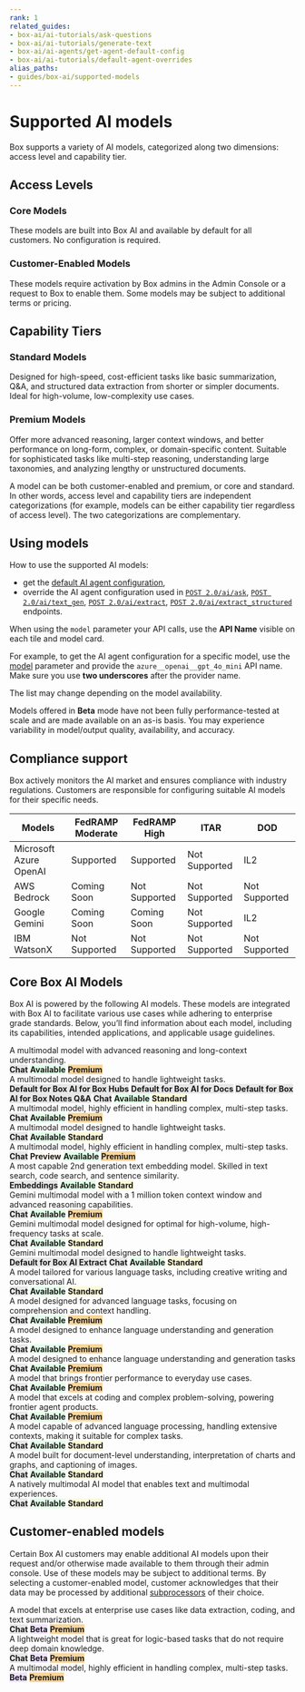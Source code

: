 ```yaml
---
rank: 1
related_guides:
- box-ai/ai-tutorials/ask-questions
- box-ai/ai-tutorials/generate-text
- box-ai/ai-agents/get-agent-default-config
- box-ai/ai-tutorials/default-agent-overrides
alias_paths:
- guides/box-ai/supported-models
---
```

  
# Supported AI models

Box supports a variety of AI models, categorized along two dimensions: access level and capability tier.

## Access Levels

### Core Models 

These models are built into Box AI and available by default for all customers. No configuration is required.

### Customer-Enabled Models

These models require activation by Box admins in the Admin Console or a request to Box to enable them. Some models may be subject to additional terms or pricing.

## Capability Tiers

### Standard Models

Designed for high-speed, cost-efficient tasks like basic summarization, Q&A, and structured data extraction from shorter or simpler documents. Ideal for high-volume, low-complexity use cases.

### Premium Models

Offer more advanced reasoning, larger context windows, and better performance on long-form, complex, or domain-specific content. Suitable for sophisticated tasks like multi-step reasoning, understanding large taxonomies, and analyzing lengthy or unstructured documents.

<Message type='notice'>
A model can be both customer-enabled and premium, or core and standard. In other words, access level and capability tiers are independent categorizations (for example, models can be either capability tier regardless of access level). The two categorizations are complementary.
</Message>

## Using models

How to use the supported AI models:

- get the [default AI agent configuration][agent],
- override the AI agent configuration used in [`POST 2.0/ai/ask`][ask], [`POST 2.0/ai/text_gen`][text-gen], [`POST 2.0/ai/extract`][extract], [`POST 2.0/ai/extract_structured`][extract-structured] endpoints.

When using the `model` parameter your API calls, use the **API Name** visible on each tile and model card.

For example, to get the AI agent configuration for a specific model, use the [model][ai-model] parameter and provide the `azure__openai__gpt_4o_mini` API name. Make sure you use **two underscores** after the provider name.

<Message type='notice'>
The list may change depending on the model availability.

Models offered in **Beta** mode have not been fully performance-tested at scale and are made available on an as-is basis. You may experience variability in model/output quality, availability, and accuracy.
</Message>

## Compliance support

Box actively monitors the AI market and ensures compliance with industry regulations. Customers are responsible for configuring suitable AI models for their specific needs.

| Models | FedRAMP Moderate | FedRAMP High | ITAR	| DOD |
| ------ | ---------------- | ------------ | ---- | --- |
| Microsoft Azure OpenAI | Supported | Supported | Not Supported | IL2 |
| AWS Bedrock | Coming Soon | Not Supported | Not Supported | Not Supported |
| Google Gemini	| Coming Soon |	Coming Soon |	Not Supported |	IL2 |
| IBM WatsonX |	Not Supported |	Not Supported |	Not Supported |	Not Supported |

## Core Box AI Models

Box AI is powered by the following AI models. These models are integrated with Box AI to facilitate various use cases while adhering to enterprise grade standards. Below, you’ll find information about each model, including its capabilities, intended applications, and applicable usage guidelines.

<TileGrid rows="2">
    <Tile type="gpt" title="openai__gpt_5_reasoning_alpha" href="/guides/box-ai/ai-models/openai-gpt-5-reasoning-alpha-model-card">
			A multimodal model with advanced reasoning and long-context understanding.
   		<div>
   			<strong style="background-color: #e8e8e8">Chat</strong>
				<strong style="background-color: #e1ffe7">Available</strong>
				<strong style="background-color: #f8d59b">Premium</strong>
			</div>
		</Tile>
		<Tile type="gpt" title="azure__openai__gpt_4_1_mini" href="/guides/box-ai/ai-models/azure-openai-gpt-4-1-mini-model-card">
			A multimodal model designed to handle lightweight tasks.
			<div>
				<strong style="background-color: #e8e8e8">Default for Box AI for Box Hubs</strong>
				<strong style="background-color: #e8e8e8">Default for Box AI for Docs</strong>
				<strong style="background-color: #e8e8e8">Default for Box AI for Box Notes Q&A</strong>
				<strong style="background-color: #e8e8e8">Chat</strong>
				<strong style="background-color: #e1ffe7">Available</strong>
				<strong style="background-color: #fdfad8">Standard</strong>
			</div>
		</Tile>
		<Tile type="gpt" title="azure__openai__gpt_4_1" href="/guides/box-ai/ai-models/azure-openai-gpt-4-1-model-card">
			A multimodal model, highly efficient in handling complex, multi-step tasks.
   		<div>
   			<strong style="background-color: #e8e8e8">Chat</strong>
				<strong style="background-color: #e1ffe7">Available</strong>
				<strong style="background-color: #f8d59b">Premium</strong>
			</div>
		</Tile>
		<Tile type="gpt" title="azure__openai__gpt_4o_mini" href="/guides/box-ai/ai-models/azure-openai-gpt-4o-mini-model-card">
			A multimodal model designed to handle lightweight tasks.
			<div>
				<strong style="background-color: #e8e8e8">Chat</strong>
				<strong style="background-color: #e1ffe7">Available</strong>
				<strong style="background-color: #fdfad8">Standard</strong>
			</div>
		</Tile>
		<Tile type="gpt" title="azure__openai__gpt_4o" href="/guides/box-ai/ai-models/azure-openai-gpt-4o-model-card">
			A multimodal model, highly efficient in handling complex, multi-step tasks.
			<div>
				<strong style="background-color: #e8e8e8">Chat</strong>
				<strong style="background-color: #fffbf3">Preview</strong>
				<strong style="background-color: #e1ffe7">Available</strong>
				<strong style="background-color: #f8d59b">Premium</strong>
			</div>
		</Tile>
		<Tile type="gpt" title="azure__openai__text_embedding_ada_002" href="/guides/box-ai/ai-models/azure-text-embedding-ada-002-model-card">
			A most capable 2nd generation text embedding model. Skilled in text search, code search, and sentence similarity.
			<div>
				<strong style="background-color: #e8e8e8">Embeddings</strong>
				<strong style="background-color: #e1ffe7">Available</strong>
				<strong style="background-color: #fdfad8">Standard</strong>
			</div>
		</Tile>
		<Tile type="gemini" title="google__gemini_2_5_pro" href="/guides/box-ai/ai-models/google-gemini-2-5-pro-model-card">
		Gemini multimodal model with a 1 million token context window and advanced reasoning capabilities.
			<div>
				<strong style="background-color: #e8e8e8">Chat</strong>
				<strong style="background-color: #e1ffe7">Available</strong>
				<strong style="background-color: #f8d59b">Premium</strong>
			</div>
		</Tile>
	<Tile type="gemini" title="google__gemini_2_0_flash_001" href="/guides/box-ai/ai-models/google-gemini-2-0-flash-001-model-card">
		Gemini multimodal model designed for optimal for high-volume, high-frequency tasks at scale.
		<div>
		<strong style="background-color: #e8e8e8">Chat</strong>
		<strong style="background-color: #e1ffe7">Available</strong>
		<strong style="background-color: #fdfad8">Standard</strong>
		</div>
	</Tile>
	<Tile type="gemini" title="google__gemini_2_0_flash_lite_preview" href="/guides/box-ai/ai-models/google-gemini-2-0-flash-lite-preview-02-05">
			Gemini multimodal model designed to handle lightweight tasks.
			<div>
				<strong style="background-color: #e8e8e8">Default for Box AI Extract</strong>
				<strong style="background-color: #e8e8e8">Chat</strong>
				<strong style="background-color: #e1ffe7">Available</strong>
				<strong style="background-color: #fdfad8">Standard</strong>
				</div>
		</Tile>
		<Tile type="model" title="aws__claude_3_haiku" href="/guides/box-ai/ai-models/aws-claude-3-haiku-model-card">
			A model tailored for various language tasks, including creative writing and conversational AI.
			<div>
				<strong style="background-color: #e8e8e8">Chat</strong>
				<strong style="background-color: #e1ffe7">Available</strong>
				<strong style="background-color: #fdfad8">Standard</strong>
			</div>
		</Tile>
		<Tile type="model" title="aws__claude_3_sonnet" href="/guides/box-ai/ai-models/aws-claude-3-sonnet-model-card">
			A model designed for advanced language tasks, focusing on comprehension and context handling.
			<div>
				<strong style="background-color: #e8e8e8">Chat</strong>
				<strong style="background-color: #e1ffe7">Available</strong>
				<strong style="background-color: #f8d59b">Premium</strong>
			</div>
		</Tile>
		<Tile type="model" title="aws__claude_3_5_sonnet" href="/guides/box-ai/ai-models/aws-claude-3-5-sonnet-model-card">
			A model designed to enhance language understanding and generation tasks.
			<div>
				<strong style="background-color: #e8e8e8">Chat</strong>
				<strong style="background-color: #e1ffe7">Available</strong>
				<strong style="background-color: #f8d59b">Premium</strong>
			</div>
		</Tile>
		<Tile type="model" title="aws__claude_3_7_sonnet" href="/guides/box-ai/ai-models/aws-claude-3-7-sonnet-model-card">
			A model designed to enhance language understanding and generation tasks
			<div>
				<strong style="background-color: #e8e8e8">Chat</strong>
				<strong style="background-color: #e1ffe7">Available</strong>
				<strong style="background-color: #f8d59b">Premium</strong>
			</div>
		</Tile>
		<Tile type="model" title="aws__claude_4_sonnet" href="/guides/box-ai/ai-models/aws-claude-4-sonnet-model-card">
			A model that brings frontier performance to everyday use cases.
			<div>
				<strong style="background-color: #e8e8e8">Chat</strong>
				<strong style="background-color: #e1ffe7">Available</strong>
				<strong style="background-color: #f8d59b">Premium</strong>
			</div>
		</Tile>
		<Tile type="model" title="aws__claude_4_opus" href="/guides/box-ai/ai-models/aws-claude-4-opus-model-card">
				A model that excels at coding and complex problem-solving, powering frontier agent products.
			<div>
				<strong style="background-color: #e8e8e8">Chat</strong>
				<strong style="background-color: #e1ffe7">Available</strong>
				<strong style="background-color: #f8d59b">Premium</strong>
			</div>
		</Tile>
		<Tile type="model" title="aws__titan_text_lite" href="/guides/box-ai/ai-models/aws-titan-text-lite-model-card">
			A model capable of advanced language processing, handling extensive contexts, making it suitable for complex tasks.
			<div>
				<strong style="background-color: #e8e8e8">Chat</strong>
				<strong style="background-color: #e1ffe7">Available</strong>
				<strong style="background-color: #fdfad8">Standard</strong>
			</div>
		</Tile>
		<Tile type="model" title="ibm__llama_3_2_90b_vision_instruct" href="/guides/box-ai/ai-models/ibm-llama-3-2-90b-vision-instruct-model-card">
			A model built for document-level understanding, interpretation of charts and graphs, and captioning of images.
			<div>
				<strong style="background-color: #e8e8e8">Chat</strong>
				<strong style="background-color: #e1ffe7">Available</strong>
				<strong style="background-color: #fdfad8">Standard</strong>
			</div>
		</Tile>
		<Tile type="model" title="ibm__llama_4_scout" href="/guides/box-ai/ai-models/ibm-llama-4-scout-model-card">
			A natively multimodal AI model that enables text and multimodal experiences.
			<div>
				<strong style="background-color: #e8e8e8">Chat</strong>
				<strong style="background-color: #e1ffe7">Available</strong>
				<strong style="background-color: #fdfad8">Standard</strong>
			</div>
		</Tile>
</TileGrid>

## Customer-enabled models

Certain Box AI customers may enable additional AI models upon their request and/or otherwise made available to them through their admin console. Use of these models may be subject to additional terms. By selecting a customer-enabled model, customer acknowledges that their data may be processed by additional [subprocessors][subprocessors] of their choice.

<TileGrid rows="2">
		<Tile type="model" title="xai__grok_3_beta" href="/guides/box-ai/ai-models/xai-grok-3-beta-model-card">
			A model that excels at enterprise use cases like data extraction, coding, and text summarization.
			<div>
				<strong style="background-color: #e8e8e8">Chat</strong>
				<strong style="background-color: #f0e2ff">Beta</strong>
				<strong style="background-color: #f8d59b">Premium</strong>
			</div>
		</Tile>
		<Tile type="model" title="xai__grok_3_mini_reasoning_beta" href="/guides/box-ai/ai-models/xai-grok-3-mini-beta-model-card">
			A lightweight model that is great for logic-based tasks that do not require deep domain knowledge.
			<div>
				<strong style="background-color: #e8e8e8">Chat</strong>
				<strong style="background-color: #f0e2ff">Beta</strong>
				<strong style="background-color: #f8d59b">Premium</strong>
			</div>
		</Tile>
		<Tile type="gpt" title="openai__gpt_o3" href="/guides/box-ai/ai-models/openai-gpt-o3-model-card">
			A multimodal model, highly efficient in handling complex, multi-step tasks.
			<div>
				<strong style="background-color: #f0e2ff">Beta</strong>
				<strong style="background-color: #f8d59b">Premium</strong>
			</div>
		</Tile>
</TileGrid>

[ask]: e://post_ai_ask
[text-gen]: e://post_ai_text_gen
[extract]: e://post_ai_extract
[extract-structured]: e://post_ai_extract_structured
[agent]: e://get_ai_agent_default
[azure-ai-mini-4o-model]: https://learn.microsoft.com/en-us/azure/ai-services/openai/concepts/models?tabs=python-secure#gpt-4o-and-gpt-4-turbo
[vertex-ai-model]: https://cloud.google.com/vertex-ai/generative-ai/docs/learn/models#models
[vertex-ai-gemini-models]: https://cloud.google.com/vertex-ai/generative-ai/docs/learn/models#gemini-models
[vertex-text-models]: https://cloud.google.com/vertex-ai/generative-ai/docs/model-reference/text
[azure-ai-embeddings]: https://learn.microsoft.com/en-us/azure/ai-services/openai/concepts/models#embeddings
[ai-model]: e://get-ai-agent-default#param-model
[aws-claude]: https://aws.amazon.com/bedrock/claude/
[aws-titan]: https://aws.amazon.com/bedrock/titan/
[subprocessors]: https://www.box.com/legal/subprocessors
